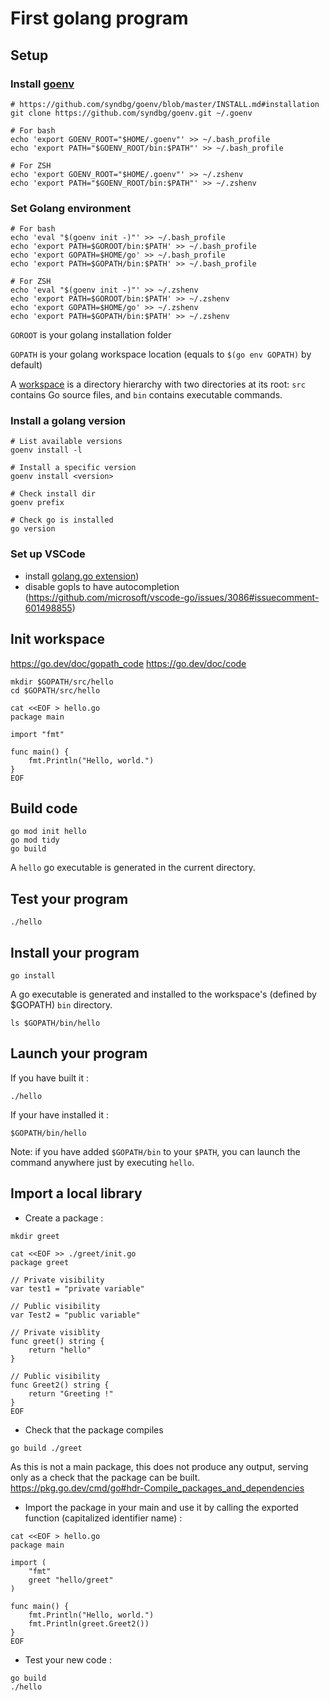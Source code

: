 # First golang program

## Setup

### Install [goenv](https://github.com/syndbg/goenv)

```
# https://github.com/syndbg/goenv/blob/master/INSTALL.md#installation
git clone https://github.com/syndbg/goenv.git ~/.goenv

# For bash
echo 'export GOENV_ROOT="$HOME/.goenv"' >> ~/.bash_profile
echo 'export PATH="$GOENV_ROOT/bin:$PATH"' >> ~/.bash_profile

# For ZSH
echo 'export GOENV_ROOT="$HOME/.goenv"' >> ~/.zshenv
echo 'export PATH="$GOENV_ROOT/bin:$PATH"' >> ~/.zshenv
```

### Set Golang environment

```
# For bash
echo 'eval "$(goenv init -)"' >> ~/.bash_profile
echo 'export PATH=$GOROOT/bin:$PATH' >> ~/.bash_profile
echo 'export GOPATH=$HOME/go' >> ~/.bash_profile
echo 'export PATH=$GOPATH/bin:$PATH' >> ~/.bash_profile

# For ZSH
echo 'eval "$(goenv init -)"' >> ~/.zshenv
echo 'export PATH=$GOROOT/bin:$PATH' >> ~/.zshenv
echo 'export GOPATH=$HOME/go' >> ~/.zshenv
echo 'export PATH=$GOPATH/bin:$PATH' >> ~/.zshenv
```

`GOROOT` is your golang installation folder

`GOPATH` is your golang workspace location (equals to `$(go env GOPATH)` by default)

A [workspace](https://go.dev/doc/gopath_code#Workspaces) is a directory hierarchy with two directories at its root: `src` contains Go source files, and `bin` contains executable commands.

### Install a golang version

```
# List available versions
goenv install -l

# Install a specific version
goenv install <version>

# Check install dir
goenv prefix

# Check go is installed
go version
```

### Set up VSCode

- install [golang.go extension](https://marketplace.visualstudio.com/items?itemName=golang.Go))
- disable gopls to have autocompletion (https://github.com/microsoft/vscode-go/issues/3086#issuecomment-601498855)

## Init workspace

https://go.dev/doc/gopath_code
https://go.dev/doc/code

```
mkdir $GOPATH/src/hello
cd $GOPATH/src/hello

cat <<EOF > hello.go
package main

import "fmt"

func main() {
	fmt.Println("Hello, world.")
}
EOF
```

## Build code

```
go mod init hello
go mod tidy
go build
```

A `hello` go executable is generated in the current directory.

## Test your program

```
./hello
```

## Install your program

```
go install
```

A go executable is generated and installed to the workspace's (defined by $GOPATH) `bin` directory.

```
ls $GOPATH/bin/hello
```

## Launch your program

If you have built it :
```
./hello
```

If your have installed it :
```
$GOPATH/bin/hello
```

Note: if you have added `$GOPATH/bin` to your `$PATH`, you can launch the command anywhere just by executing `hello`.

## Import a local library

- Create a package :

```
mkdir greet

cat <<EOF >> ./greet/init.go
package greet

// Private visibility
var test1 = "private variable"

// Public visibility
var Test2 = "public variable"

// Private visiblity
func greet() string {
	return "hello"
}

// Public visibility
func Greet2() string {
	return "Greeting !"
}
EOF
```

- Check that the package compiles

```
go build ./greet
```

As this is not a main package, this does not produce any output, serving only as a check that the package can be built.
https://pkg.go.dev/cmd/go#hdr-Compile_packages_and_dependencies

- Import the package in your main and use it by calling the  exported function (capitalized identifier name) :

```
cat <<EOF > hello.go
package main

import (
	"fmt"
	greet "hello/greet"
)

func main() {
	fmt.Println("Hello, world.")
	fmt.Println(greet.Greet2())
}
EOF
```

- Test your new code :

```
go build
./hello
```
